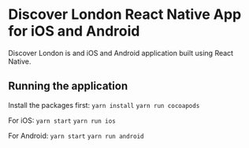 # Discover London React Native App for iOS and Android

Discover London is and iOS and Android application built using React Native.

## Running the application

Install the packages first:
`yarn install`
`yarn run cocoapods`

For iOS:
`yarn start`
`yarn run ios`

For Android:
`yarn start`
`yarn run android`
